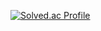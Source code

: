 [![Solved.ac Profile](http://mazassumnida.wtf/api/v2/generate_badge?boj=h_yolo)](https://solved.ac/h_yolo)
